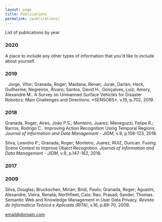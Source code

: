 ```yaml
---
layout: page
title: Publications
permalink: /publications/
---
```


List of publications by year

### 2020

A place to include any other types of information that you'd like to include about yourself.

### 2019

<div style="float: left;"><img src="https://dblp.org/img/n.png" width="10" height="10"/></div> Jorge, Vitor; Granada, Roger; Maidana, Renan; Jurak, Darlan; Heck, Guilherme; Negreiros, Álvaro; Santos, David H.; Gonçalves, Luiz; Amory, Alexandre M.. A Survey on Unmanned Surface Vehicles for Disaster Robotics: Main Challenges and Directions. *SENSORS*, v.19, p.702, 2019.



### 2018

Granada, Roger; Aires, João P.S.; Monteiro, Juarez; Meneguzzi, Felipe R.; Barros, Rodrigo C.. Improving Action Recognition Using Temporal Regions. *Journal of Information and Data Management - JIDM*, v.9, p.108-123, 2018.

Silva, Leandro P.; Granada, Roger; Monteiro, Juarez; RUIZ, Duncan. Fusing Scene Context to Improve Object Recognition. *Journal of Information and Data Management - JIDM*, v.9, p.147-162, 2018.

### 2017


### 2009

Silva, Douglas; Bruckschen, Mirian; Bridi, Paulo; Granada, Roger; Agustini, Alexandre; Vieira, Renata; Northfleet, Caio; Rao, Prasad; Sander, Thomas. Semantic Web and Knowledge Management in User Data Privacy. *Revista de Informática Teórica e Aplicada (RITA)*, v.16, p.69-70, 2009.


[email@domain.com](mailto:email@domain.com)

